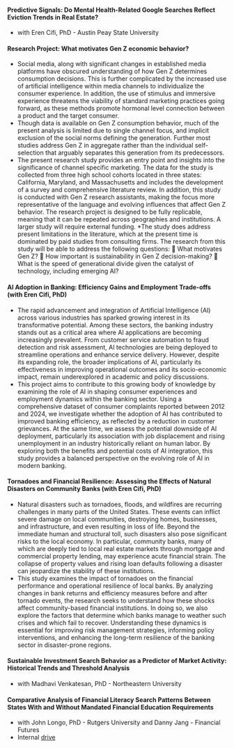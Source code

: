 #### Predictive Signals: Do Mental Health-Related Google Searches Reflect Eviction Trends in Real Estate?
* with Eren Cifi, PhD - Austin Peay State University

#### Research Project: What motivates Gen Z economic behavior?
* Social media, along with significant changes in established media platforms have obscured understanding
of how Gen Z determines consumption decisions. This is further complicated by the increased use of
artificial intelligence within media channels to individualize the consumer experience. In addition, the use
of stimulus and immersive experience threatens the viability of standard marketing practices going
forward, as these methods promote hormonal level connection between a product and the target
consumer.
* Though data is available on Gen Z consumption behavior, much of the present analysis is limited due to
single channel focus, and implicit exclusion of the social norms defining the generation. Further most
studies address Gen Z in aggregate rather than the individual self-selection that arguably separates this
generation from its predecessors.
* The present research study provides an entry point and insights into the significance of channel specific
marketing. The data for the study is collected from three high school cohorts located in three states:
California, Maryland, and Massachusetts and includes the development of a survey and comprehensive
literature review. In addition, this study is conducted with Gen Z research assistants, making the focus
more representative of the language and evolving influences that affect Gen Z behavior. The research
project is designed to be fully replicable, meaning that it can be repeated across geographies and
institutions. A larger study will require external funding.
*The study does address present limitations in the literature, which at the present time is dominated by paid
studies from consulting firms. The research from this study will be able to address the following
questions:
 What motivates Gen Z?
 How important is sustainability in Gen Z decision-making?
 What is the speed of generational divide given the catalyst of technology, including emerging AI?

#### AI Adoption in Banking: Efficiency Gains and Employment Trade-offs (with Eren Cifi, PhD)
* The rapid advancement and integration of Artificial Intelligence (AI) across various industries has sparked growing interest in its transformative potential. Among these sectors, the banking industry stands out as a critical area where AI applications are becoming increasingly prevalent. From customer service automation to fraud detection and risk assessment, AI technologies are being deployed to streamline operations and enhance service delivery. However, despite its expanding role, the broader implications of AI, particularly its effectiveness in improving operational outcomes and its socio-economic impact, remain underexplored in academic and policy discussions.
* This project aims to contribute to this growing body of knowledge by examining the role of AI in shaping consumer experiences and employment dynamics within the banking sector. Using a comprehensive dataset of consumer complaints reported between 2012 and 2024, we investigate whether the adoption of AI has contributed to improved banking efficiency, as reflected by a reduction in customer grievances. At the same time, we assess the potential downside of AI deployment, particularly its association with job displacement and rising unemployment in an industry historically reliant on human labor. By exploring both the benefits and potential costs of AI integration, this study provides a balanced perspective on the evolving role of AI in modern banking.

#### Tornadoes and Financial Resilience: Assessing the Effects of Natural Disasters on Community Banks (with Eren Cifi, PhD)
* Natural disasters such as tornadoes, floods, and wildfires are recurring challenges in many parts of the United States. These events can inflict severe damage on local communities, destroying homes, businesses, and infrastructure, and even resulting in loss of life. Beyond the immediate human and structural toll, such disasters also pose significant risks to the local economy. In particular, community banks, many of which are deeply tied to local real estate markets through mortgage and commercial property lending, may experience acute financial strain. The collapse of property values and rising loan defaults following a disaster can jeopardize the stability of these institutions.
* This study examines the impact of tornadoes on the financial performance and operational resilience of local banks. By analyzing changes in bank returns and efficiency measures before and after tornado events, the research seeks to understand how these shocks affect community-based financial institutions. In doing so, we also explore the factors that determine which banks manage to weather such crises and which fail to recover. Understanding these dynamics is essential for improving risk management strategies, informing policy interventions, and enhancing the long-term resilience of the banking sector in disaster-prone regions.


#### Sustainable Investment Search Behavior as a Predictor of Market Activity: Historical Trends and Threshold Analysis
* with Madhavi Venkatesan, PhD - Northeastern University

#### Comparative Analysis of Financial Literacy Search Patterns Between States With and Without Mandated Financial Education Requirements
* with John Longo, PhD - Rutgers University and Danny Jang - Financial Futures
* Internal [drive](https://docs.google.com/spreadsheets/d/1ehfkNoQstR1w8KHMZWUM0E127Pir_yXgiaGeDBoqhjk/edit?usp=sharing)
